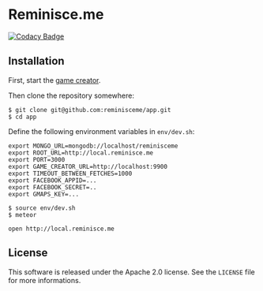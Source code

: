 # Reminisce.me

[![Codacy Badge](https://api.codacy.com/project/badge/grade/dd447f353c054650bbaf3060ca1cd9d4)](https://www.codacy.com/app/reminisceme/app)

## Installation

First, start the [game creator](https://github.com/reminisceme/game-creator).

Then clone the repository somewhere:

    $ git clone git@github.com:reminisceme/app.git
    $ cd app

Define the following environment variables in `env/dev.sh`:

```
export MONGO_URL=mongodb://localhost/reminisceme
export ROOT_URL=http://local.reminisce.me
export PORT=3000
export GAME_CREATOR_URL=http://localhost:9900
export TIMEOUT_BETWEEN_FETCHES=1000
export FACEBOOK_APPID=...
export FACEBOOK_SECRET=..
export GMAPS_KEY=...
```

    $ source env/dev.sh
    $ meteor

    open http://local.reminisce.me


## License

This software is released under the Apache 2.0 license. See the `LICENSE` file for more informations.

